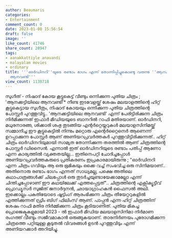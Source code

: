 ```yaml
---
author: Beaumaris
categories:
- Entertainment
comment_count: 0
date: 2023-01-08 15:56:54
draft: false
image: ''
like_count: 41746
share_count: 28947
tags:
- aanakkattiyle anavandi
- malayalam movies
- ordinary
title: '''ഓര്‍ഡിനറി''യുടെ രണ്ടാം ഭാഗം എന്ന് തോന്നിപ്പിച്ചുകൊണ്ടു വരുന്നു ''ആനക്കട്ടിയിലെ
  ആനവണ്ടി'''
view_count: 1138718
---
```


സുഗീത് - നിഷാദ് കോയ കൂട്ടുകെട്ട് വീണ്ടും ഒന്നിക്കുന്ന പുതിയ ചിത്രം ; 'ആനക്കട്ടിയിലെ ആനവണ്ടി'* നീണ്ട ഇടവേളയ്ക്ക് ശേഷം മലയാളത്തിന്റെ ഹിറ്റ് കൂട്ടുകെട്ടായ സുഗീതും, നിഷാദ് കോയയും ഒന്നിക്കുന്ന പുതിയ ചിത്രത്തിന്റെ പോസ്റ്റർ പുറത്തുവിട്ടു.. 'ആനക്കട്ടിയിലെ ആനവണ്ടി' എന്ന് പേരിട്ടിരിക്കുന്ന ചിത്രം നിർമിക്കുന്നത് ഇഫാർ മീഡിയയുടെ ബാനറിൽ റാഫി മതിരയാണ്. ഓർഡിനറി, മധുരനാരങ്ങ, ശിക്കാരി ശംഭു തുടങ്ങിയ എന്റർറ്റെയ്നറുകൾ മലയാളസിനിമയ്ക്ക് സമ്മാനിച്ച ഈ കൂട്ടുകെട്ടിൽ നിന്നും മറ്റൊരു എന്റെർറ്റൈനെർ ആണെന്ന് ഉറപ്പാക്കുന്ന പോസ്റ്റർ ആണ് അണിയറപ്രവർത്തകർ പുറത്തുവിട്ടിരിക്കുന്നത്.. ഹിറ്റ് ചിത്രം ഓർഡിനറിയുമായി സാമ്യത തോന്നിക്കുന്ന തരത്തിൽ ആണ് ചിത്രത്തിന്റെ പോസ്റ്റർ ഡിസൈൻ. എന്നാൽ ഇത് ഓർഡിനറിയുടെ രണ്ടാം പതിപ്പ് ആണോ എന്ന കാര്യത്തിൽ വ്യക്തതയില്ല... ഇതിനെപറ്റി ചോദിച്ചപ്പോൾ അണിയറപ്രവർത്തകരുടെ പ്രതികരണം ഇപ്രകാരമായിരുന്നു ; "ഓർഡിനറി എന്ന ചിത്രം ഗവിയും ആ ഒരു ഭൂമികയും ഒക്കെ വച്ച് സംഭവിച്ച ഒരു സിനിമയാണ്.. അതിനൊരു രണ്ടാം ഭാഗം എന്നത് സാധ്യമല്ല, പക്ഷെ അതിലെ കഥാപാത്രങ്ങൾക്ക് ചിലപ്പോൾ ഒരു തുടർച്ചയുണ്ടായേക്കാമല്ലോ എന്ന് ചിന്തിച്ചപ്പോഴാണ് ഈ കഥയിലേക്ക് എത്തപ്പെട്ടത്".. ചിത്രത്തിന്റെ എക്സിക്യൂട്ടീവ് പ്രൊഡ്യൂസർ സുജിത് ജനാർദ്ദനൻ, ഛായാഗ്രാഹകൻ ഫൈസൽ അലി. ഇക്കൊല്ലം പകുതിയോടെ ഷൂട്ടിംഗ് ആരംഭിക്കുന്ന ചിത്രം തീയേറ്ററുകളിൽ എത്തിക്കുന്നത് ഡ്രീം ബിഗ് ഫിലിംസ് ആണ്. പാപ്പൻ എന്ന ഹിറ്റ് ചിത്രത്തിന് ശേഷം റാഫി മതിര നിർമ്മിക്കുന്ന ചിത്രം കൂടിയാണിത്. പുതിയ മികച്ച പ്രൊജെക്ടുകളുമായി 2023 - ൽ ഇഫാർ മീഡിയ മലയാളസിനിമാ നിർമാണ രംഗത്ത് വീണ്ടും സജീവമാകാൻ ഒരുങ്ങുകയാണ്. താരനിർണയം പുരോഗമിക്കുന്ന ചിത്രത്തെ പറ്റിയുള്ള കൂടുതൽ വിവരങ്ങൾ ഉടൻ പുറത്തുവിടും എന്ന് അണിയറക്കാർ അറിയിച്ചു.